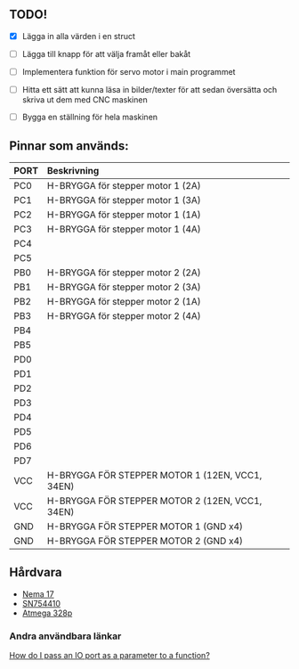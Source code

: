 ## TODO!

- [x] Lägga in alla värden i en struct
- [ ] Lägga till knapp för att välja framåt eller bakåt
- [ ] Implementera funktion för servo motor i main programmet
- [ ] Hitta ett sätt att kunna läsa in bilder/texter för att sedan översätta och skriva ut dem med CNC maskinen
- [ ] Bygga en ställning för hela maskinen


## Pinnar som används:

| PORT | Beskrivning |
| :--- | :--- |
| PC0 | H-BRYGGA för stepper motor 1 (2A) |
| PC1 | H-BRYGGA för stepper motor 1 (3A) |
| PC2 | H-BRYGGA för stepper motor 1 (1A) |
| PC3 | H-BRYGGA för stepper motor 1 (4A) |
| PC4 | |
| PC5 | |
| PB0 | H-BRYGGA för stepper motor 2 (2A) |
| PB1 | H-BRYGGA för stepper motor 2 (3A) |
| PB2 | H-BRYGGA för stepper motor 2 (1A) |
| PB3 | H-BRYGGA för stepper motor 2 (4A) |
| PB4 | |
| PB5 | |
| PD0 | |
| PD1 | |
| PD2 | |
| PD3 | |
| PD4 | |
| PD5 | |
| PD6 | |
| PD7 | |
| VCC | H-BRYGGA FÖR STEPPER MOTOR 1 (12EN, VCC1, 34EN) |
| VCC | H-BRYGGA FÖR STEPPER MOTOR 2 (12EN, VCC1, 34EN) |
| GND | H-BRYGGA FÖR STEPPER MOTOR 1 (GND x4) |
| GND | H-BRYGGA FÖR STEPPER MOTOR 2 (GND x4) |

## Hårdvara
- [Nema 17](http://reprap.org/wiki/NEMA_17_Stepper_motor)
- [SN754410](http://www.ti.com/lit/ds/symlink/sn754410.pdf)
- [Atmega 328p](http://www.atmel.com/images/Atmel-8271-8-bit-AVR-Microcontroller-ATmega48A-48PA-88A-88PA-168A-168PA-328-328P_datasheet_Complete.pdf)

### Andra användbara länkar
[How do I pass an IO port as a parameter to a function?](http://www.atmel.com/webdoc/avrlibcreferencemanual/FAQ_1faq_port_pass.html)
